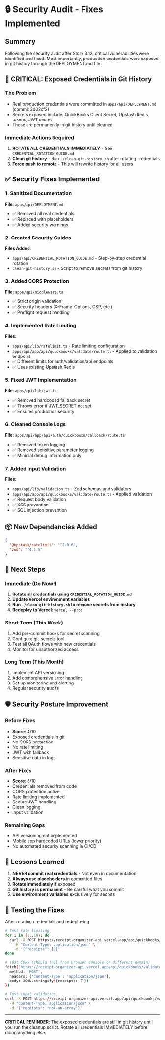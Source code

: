 # 🔒 Security Audit - Fixes Implemented

## Summary
Following the security audit after Story 3.12, critical vulnerabilities were identified and fixed. Most importantly, production credentials were exposed in git history through the DEPLOYMENT.md file.

## 🚨 CRITICAL: Exposed Credentials in Git History

### The Problem
- Real production credentials were committed in `apps/api/DEPLOYMENT.md` (commit 3d02cf2)
- Secrets exposed include: QuickBooks Client Secret, Upstash Redis tokens, JWT secret
- These are permanently in git history until cleaned

### Immediate Actions Required
1. **ROTATE ALL CREDENTIALS IMMEDIATELY** - See `CREDENTIAL_ROTATION_GUIDE.md`
2. **Clean git history** - Run `./clean-git-history.sh` after rotating credentials
3. **Force push to remote** - This will rewrite history for all users

## ✅ Security Fixes Implemented

### 1. Sanitized Documentation
**File**: `apps/api/DEPLOYMENT.md`
- ✅ Removed all real credentials
- ✅ Replaced with placeholders
- ✅ Added security warnings

### 2. Created Security Guides
**Files Added**:
- `apps/api/CREDENTIAL_ROTATION_GUIDE.md` - Step-by-step credential rotation
- `clean-git-history.sh` - Script to remove secrets from git history

### 3. Added CORS Protection
**File**: `apps/api/middleware.ts`
- ✅ Strict origin validation
- ✅ Security headers (X-Frame-Options, CSP, etc.)
- ✅ Preflight request handling

### 4. Implemented Rate Limiting
**Files**: 
- `apps/api/lib/ratelimit.ts` - Rate limiting configuration
- `apps/api/app/api/quickbooks/validate/route.ts` - Applied to validation endpoint
- ✅ Different limits for auth/validation/api endpoints
- ✅ Uses existing Upstash Redis

### 5. Fixed JWT Implementation
**File**: `apps/api/lib/jwt.ts`
- ✅ Removed hardcoded fallback secret
- ✅ Throws error if JWT_SECRET not set
- ✅ Ensures production security

### 6. Cleaned Console Logs
**File**: `apps/api/app/api/auth/quickbooks/callback/route.ts`
- ✅ Removed token logging
- ✅ Removed sensitive parameter logging
- ✅ Minimal debug information only

### 7. Added Input Validation
**Files**:
- `apps/api/lib/validation.ts` - Zod schemas and validators
- `apps/api/app/api/quickbooks/validate/route.ts` - Applied validation
- ✅ Request body validation
- ✅ XSS prevention
- ✅ SQL injection prevention

## 📦 New Dependencies Added
```json
{
  "@upstash/ratelimit": "^2.0.6",
  "zod": "^4.1.5"
}
```

## 🔄 Next Steps

### Immediate (Do Now!)
1. **Rotate all credentials using `CREDENTIAL_ROTATION_GUIDE.md`**
2. **Update Vercel environment variables**
3. **Run `./clean-git-history.sh` to remove secrets from history**
4. **Redeploy to Vercel**: `vercel --prod`

### Short Term (This Week)
1. Add pre-commit hooks for secret scanning
2. Configure git-secrets tool
3. Test all OAuth flows with new credentials
4. Monitor for unauthorized access

### Long Term (This Month)
1. Implement API versioning
2. Add comprehensive error handling
3. Set up monitoring and alerting
4. Regular security audits

## 🛡️ Security Posture Improvement

### Before Fixes
- **Score**: 4/10
- Exposed credentials in git
- No CORS protection
- No rate limiting
- JWT with fallback
- Sensitive data in logs

### After Fixes
- **Score**: 8/10
- Credentials removed from code
- CORS protection active
- Rate limiting implemented
- Secure JWT handling
- Clean logging
- Input validation

### Remaining Gaps
- API versioning not implemented
- Mobile app hardcoded URLs (lower priority)
- No automated security scanning in CI/CD

## 📝 Lessons Learned

1. **NEVER commit real credentials** - Not even in documentation
2. **Always use placeholders** in committed files
3. **Rotate immediately** if exposed
4. **Git history is permanent** - Be careful what you commit
5. **Use environment variables** exclusively for secrets

## 🚀 Testing the Fixes

After rotating credentials and redeploying:

```bash
# Test rate limiting
for i in {1..10}; do
  curl -X POST https://receipt-organizer-api.vercel.app/api/quickbooks/validate \
    -H "Content-Type: application/json" \
    -d '{"receipts": []}'
done

# Test CORS (should fail from browser console on different domain)
fetch('https://receipt-organizer-api.vercel.app/api/quickbooks/validate', {
  method: 'POST',
  headers: {'Content-Type': 'application/json'},
  body: JSON.stringify({receipts: []})
})

# Test input validation
curl -X POST https://receipt-organizer-api.vercel.app/api/quickbooks/validate \
  -H "Content-Type: application/json" \
  -d '{"receipts": "not-an-array"}'
```

---

**CRITICAL REMINDER**: The exposed credentials are still in git history until you run the cleanup script. Rotate all credentials IMMEDIATELY before doing anything else.